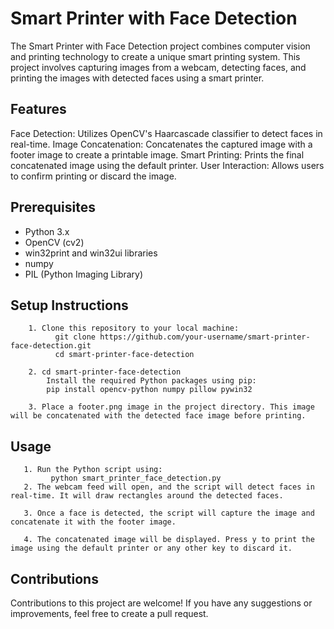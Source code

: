 # Smart Printer with Face Detection

The Smart Printer with Face Detection project combines computer vision and printing technology to create a unique smart printing system. This project involves capturing images from a webcam, detecting faces, and printing the images with detected faces using a smart printer.

## Features
Face Detection: Utilizes OpenCV's Haarcascade classifier to detect faces in real-time.
Image Concatenation: Concatenates the captured image with a footer image to create a printable image.
Smart Printing: Prints the final concatenated image using the default printer.
User Interaction: Allows users to confirm printing or discard the image.
## Prerequisites 
* Python 3.x
* OpenCV (cv2)
* win32print and win32ui libraries
* numpy
* PIL (Python Imaging Library)

## Setup Instructions

        1. Clone this repository to your local machine:
              git clone https://github.com/your-username/smart-printer-face-detection.git
              cd smart-printer-face-detection
    
        2. cd smart-printer-face-detection
            Install the required Python packages using pip:
            pip install opencv-python numpy pillow pywin32
    
        3. Place a footer.png image in the project directory. This image will be concatenated with the detected face image before printing.


## Usage
       1. Run the Python script using:
             python smart_printer_face_detection.py
       2. The webcam feed will open, and the script will detect faces in real-time. It will draw rectangles around the detected faces.

       3. Once a face is detected, the script will capture the image and concatenate it with the footer image.

       4. The concatenated image will be displayed. Press y to print the image using the default printer or any other key to discard it.


## Contributions
Contributions to this project are welcome! If you have any suggestions or improvements, feel free to create a pull request.


